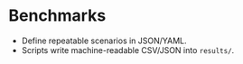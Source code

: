 
# Benchmarks

- Define repeatable scenarios in JSON/YAML.
- Scripts write machine-readable CSV/JSON into `results/`.
